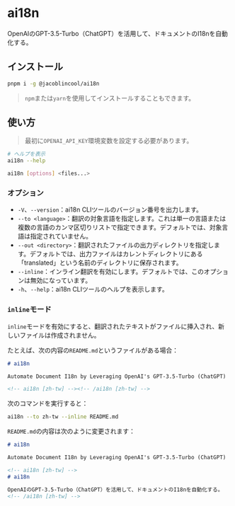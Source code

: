# ai18n

OpenAIのGPT-3.5-Turbo（ChatGPT）を活用して、ドキュメントのI18nを自動化する。

## インストール

```sh
pnpm i -g @jacoblincool/ai18n
```

> `npm`または`yarn`を使用してインストールすることもできます。

## 使い方

> 最初に`OPENAI_API_KEY`環境変数を設定する必要があります。

```sh
# ヘルプを表示
ai18n --help
```

```sh
ai18n [options] <files...>
```

### オプション

- `-V`、`--version`：ai18n CLIツールのバージョン番号を出力します。
- `--to <language>`：翻訳の対象言語を指定します。これは単一の言語または複数の言語のカンマ区切りリストで指定できます。デフォルトでは、対象言語は指定されていません。
- `--out <directory>`：翻訳されたファイルの出力ディレクトリを指定します。デフォルトでは、出力ファイルはカレントディレクトリにある「translated」という名前のディレクトリに保存されます。
- `--inline`：インライン翻訳を有効にします。デフォルトでは、このオプションは無効になっています。
- `-h`、`--help`：ai18n CLIツールのヘルプを表示します。

### `inline`モード

`inline`モードを有効にすると、翻訳されたテキストがファイルに挿入され、新しいファイルは作成されません。

たとえば、次の内容の`README.md`というファイルがある場合：

```md
# ai18n

Automate Document I18n by Leveraging OpenAI's GPT-3.5-Turbo (ChatGPT)

<!-- ai18n [zh-tw] --><!-- /ai18n [zh-tw] -->
```

次のコマンドを実行すると：

```sh
ai18n --to zh-tw --inline README.md
```

`README.md`の内容は次のように変更されます：

```md
# ai18n

Automate Document I18n by Leveraging OpenAI's GPT-3.5-Turbo (ChatGPT)

<!-- ai18n [zh-tw] -->
# ai18n

OpenAIのGPT-3.5-Turbo（ChatGPT）を活用して、ドキュメントのI18nを自動化する。
<!-- /ai18n [zh-tw] -->
```